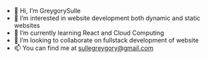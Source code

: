 - 👋 Hi, I’m GreygorySulle 
- 👀 I’m interested in website development both dynamic and static websites 
- 🌱 I’m currently learning React and Cloud Computing 
- 💞️ I’m looking to collaborate on fullstack development of website 
- 📫 You can find me at sullegreygory@gmail.com 

<!---
GreygorySulle/GreygorySulle is a ✨ special ✨ repository because its `README.md` (this file) appears on your GitHub profile.
You can click the Preview link to take a look at your changes.
--->
